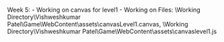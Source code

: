 Week 5: 
	- Working on canvas for level1
	- Working on Files: \Working Directory\Vishweshkumar Patel\Game\WebContent\assets\canvasLevel1.canvas, 
						\Working Directory\Vishweshkumar Patel\Game\WebContent\assets\canvaslevel1.js
	